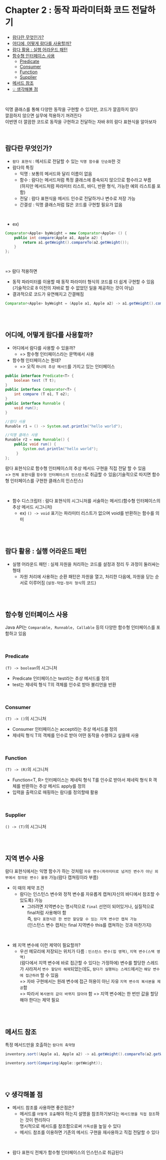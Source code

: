 # Chapter 2 : 동작 파라미터화 코드 전달하기    

- [람다란 무엇인가?](#람다란-무엇인가)
- [어디에, 어떻게 람다를 사용할까?](#어디에-어떻게-람다를-사용할까)
- [람다 활용 : 실행 어라운드 패턴](#람다-활용-실행-어라운드-패턴)
- [함수형 인터페이스 사용](#함수형-인터페이스-사용)
  - [Predicate](#Predicate)
  - [Consumer](#Consumer)
  - [Function](#Function)
  - [Supplier](#Supplier)
- [메서드 참조](#메서드-참조)
- [💡 생각해볼 점](#-생각해볼-점) 

<br/>

익명 클래스를 통해 다양한 동작을 구현할 수 있지만, 코드가 깔끔하지 않다   
깔끔하지 않으면 실무에 적용하기 꺼려진다        
이번엔 더 깔끔한 코드로 동작을 구현하고 전달하는 자바 8의 람다 표현식을 알아보자    

<br/>

## 람다란 무엇인가?
- `람다 표현식` : 메서드로 전달할 수 있는 `익명 함수를 단순화`한 것
- 람다의 특징
  - 익명 : 보통의 메서드와 달리 이름이 없음    
  - 함수 : 람다는 메서드처럼 특정 클래스에 종속되지 않으므로 함수라고 부름    
    (하지만 메서드처럼 파라미터 리스트, 바디, 반환 형식, 가능한 예외 리스트를 포함)   
  - 전달 : 람다 표현식을 메서드 인수로 전달하거나 변수로 저장 가능   
  - 간결성 : 익명 클래스처럼 많은 코드를 구현할 필요가 없음  

<br/>

- ex)

```java
Comparator<Apple> byWeight = new Comparator<Apple> () {
    public int compare(Apple a1, Apple a2) {
        return a1.getWeight().compareTo(a2.getWeight());
    }
};
```

<br/>

=> 람다 적용하면
  - 동작 파라미터를 이용할 때 동작 파라미터 형식의 코드를 더 쉽게 구현할 수 있음      
    (기술적으로 8 이전의 자바로 할 수 없었던 일을 제공하는 것이 아님)
  - 결과적으로 코드가 유연해지고 간결해짐   
  
```java
Comparator<Apple> byWeight = (Apple a1, Apple a2) -> a1.getWeight().compareTo(a2.getWeight());
```

<br/><br/>

## 어디에, 어떻게 람다를 사용할까?
- 어디에서 람다를 사용할 수 있을까?
  - => 함수형 인터페이스라는 문맥에서 사용
- 함수형 인터페이스는 뭔데?
  - => 오직 `하나의 추상 메서드`를 가지고 있는 인터페이스
 
```java
public interface Predicate<T> {
    boolean test (T t);
}
public interface Comparator<T> {
    int compare (T o1, T o2);
}
public interface Runnable {
    void run();
}
```

```java
//람다 사용 
Runable r1 = () -> System.out.println("hello world"); 

//익명 클래스 사용
Runable r2 = new Runnable() { 
	public void run() { 
    	System.out.println("hello world"); 
     }
};
```

람다 표현식으로 함수형 인터페이스의 추상 메서드 구현을 직접 전달 할 수 있음      
=> `전체 표현식`을 `함수형 인터페이스의 인스턴스`로 취급할 수 있음(기술적으로 따지면 함수형 인터페이스를 구현한 클래스의 인스턴스)  

<br/>

- 함수 디스크립터 : 람다 표현식의 시그니처를 서술하는 메서드(함수형 인터페이스의 추상 메서드 시그니처)
  - ex) `() -> void` 표기는 파라미터 리스트가 없으며 void를 반환하는 함수를 의미  

<br/><br/>

## 람다 활용 : 실행 어라운드 패턴

- 실행 어라운드 패턴 : 실제 자원을 처리하는 코드를 설정과 정리 두 과정이 둘러싸는 형태  
  - 자원 처리에 사용하는 순환 패턴은 자원을 열고, 처리한 다음에, 자원을 닫는 순서로 이루어짐 (`설정-작업-정리 형식`의 코드)

<br/><br/>

## 함수형 인터페이스 사용     
Java API는 `Comparable, Runnable, Callable` 등의 다양한 함수형 인터페이스를 포함하고 있음   

<br/>

### Predicate
`(T) -> boolean`의 시그니처    
- Predicate<T> 인터페이스는 test라는 추상 메서드를 정의
- test는 제네릭 형식 T의 객체를 인수로 받아 불리언을 반환

<br/>

### Consumer     
`(T) -> ()`의 시그니처   
- Consumer<T> 인터페이스는 accept라는 추상 메서드를 정의
- 제네릭 형식 T의 객체를 인수로 받아 어떤 동작을 수행하고 싶을때 사용

<br/>

### Function
`(T) -> (R)`의 시그니처   
- Function<T, R> 인터페이스는 제네릭 형식 T를 인수로 받아서 제네릭 형식 R 객체를 반환하는 추상 메서드 apply를 정의
- 입력을 출력으로 매핑하는 람다를 정의할때 활용

<br/>

### Supplier    
`() -> (T)`의 시그니처

<br/><br/>

## 지역 변수 사용    

람다 표현식에서는 익명 함수가 하는 것처럼 `자유 변수(파라미터로 넘겨진 변수가 아닌 외부에서 정의된 변수) 활용` 가능(람다 캡쳐링이라 부름)    

- 이 때의 제약 조건
  - 람다는 인스턴스 변수와 정적 변수를 자유롭게 캡쳐(자신의 바디에서 참조할 수 있도록) 가능    
    - 그러려면 지역변수는 명시적으로 `final` 선언이 되어있거나, 실질적으로 final처럼 사용해야 함    
      즉, `람다 표현식은 한 번만 할당할 수 있는 지역 변수만 캡쳐 가능`    
      (인스턴스 변수 캡처는 final 지역변수 this를 캡쳐하는 것과 마찬가지) 

<br/>

- 왜 지역 변수에 이런 제약이 필요할까?    
  - 우선 메모리에 저장되는 위치가 다름 : `인스턴스 변수(힙 영역)`, `지역 변수(스택 영역)`       
    (람다에서 지역 변수에 바로 접근할 수 있다는 가정하에) 변수를 할당한 스레드가 사라져서 `변수 할당이 해제`되었는데도, `람다가 실행하는 스레드`에서는 `해당 변수에 접근하려` 할 수 있음        
    => 자바 구현에서는 원래 변수에 접근 허용이 아닌 자유 `지역 변수의 복사본을 제공`함     
    => 따라서 `복사본의 값이 바뀌지 않아야` 함 => 지역 변수에는 한 번만 값을 할당해야 한다는 제약 필요   

<br/><br/>

## 메서드 참조
특정 메서드만을 호출하는 `람다의 축약형`     

```java
inventory.sort((Apple a1, Apple a2) -> a1.getWeight().compareTo(a2.getWeight()));

inventory.sort(Comparing(Apple::getWeight));
```

<br/><br/>

## 💡 생각해볼 점     
- 메서드 참조를 사용하면 좋은점은?   
  - 메서드를 `어떻게 호출`해야 하는지 설명을 참조하기보다는 `메서드명을 직접 참조`하는 것이 편리하다    
    명시적으로 메서드를 참조함으로써 `가독성`을 높일 수 있다    
  - 메서드 참조를 이용하면 기존의 메서드 구현을 재사용하고 직접 전달할 수 있다   

<br/>

- 람다 표현식 전체가 함수형 인터페이스의 인스턴스로 취급된다   

<br/>
